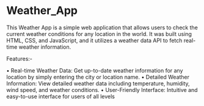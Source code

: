 # Weather_App
This Weather App is a simple web application that allows users to check the current weather conditions for any location in the world. It was built using HTML, CSS, and JavaScript, and it utilizes a weather data API to fetch real-time weather information.

Features:-

• Real-time Weather Data: Get up-to-date weather information for any location by simply entering the city or location name.
• Detailed Weather Information: View detailed weather data including temperature, humidity, wind speed, and weather conditions.
• User-Friendly Interface: Intuitive and easy-to-use interface for users of all levels
